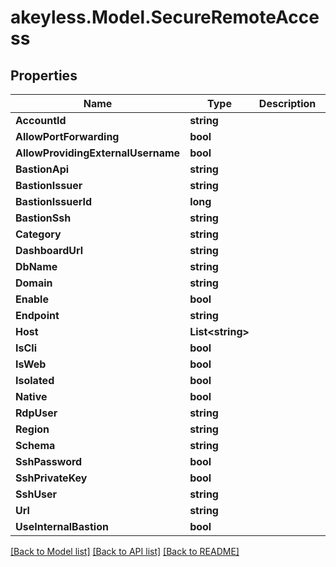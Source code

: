 # akeyless.Model.SecureRemoteAccess

## Properties

Name | Type | Description | Notes
------------ | ------------- | ------------- | -------------
**AccountId** | **string** |  | [optional] 
**AllowPortForwarding** | **bool** |  | [optional] 
**AllowProvidingExternalUsername** | **bool** |  | [optional] 
**BastionApi** | **string** |  | [optional] 
**BastionIssuer** | **string** |  | [optional] 
**BastionIssuerId** | **long** |  | [optional] 
**BastionSsh** | **string** |  | [optional] 
**Category** | **string** |  | [optional] 
**DashboardUrl** | **string** |  | [optional] 
**DbName** | **string** |  | [optional] 
**Domain** | **string** |  | [optional] 
**Enable** | **bool** |  | [optional] 
**Endpoint** | **string** |  | [optional] 
**Host** | **List&lt;string&gt;** |  | [optional] 
**IsCli** | **bool** |  | [optional] 
**IsWeb** | **bool** |  | [optional] 
**Isolated** | **bool** |  | [optional] 
**Native** | **bool** |  | [optional] 
**RdpUser** | **string** |  | [optional] 
**Region** | **string** |  | [optional] 
**Schema** | **string** |  | [optional] 
**SshPassword** | **bool** |  | [optional] 
**SshPrivateKey** | **bool** |  | [optional] 
**SshUser** | **string** |  | [optional] 
**Url** | **string** |  | [optional] 
**UseInternalBastion** | **bool** |  | [optional] 

[[Back to Model list]](../README.md#documentation-for-models) [[Back to API list]](../README.md#documentation-for-api-endpoints) [[Back to README]](../README.md)

